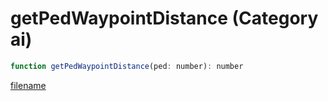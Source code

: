 # getPedWaypointDistance (Category ai)

```js
function getPedWaypointDistance(ped: number): number
```

[filename](getPedWaypointDistance_m.md ':include')